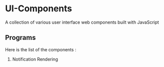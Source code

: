 # UI-Components
A collection of various user interface web components built with JavaScript

## Programs
Here is the list of the components :

1. Notification Rendering
